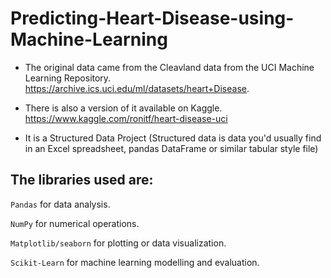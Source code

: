# Predicting-Heart-Disease-using-Machine-Learning
* The original data came from the Cleavland data from the UCI Machine Learning Repository. https://archive.ics.uci.edu/ml/datasets/heart+Disease.

* There is also a version of it available on Kaggle. https://www.kaggle.com/ronitf/heart-disease-uci

* It is a Structured Data Project (Structured data is data you'd usually find in an Excel spreadsheet, pandas DataFrame or similar tabular style file)

## The libraries used are:
`Pandas` for data analysis.

`NumPy` for numerical operations.

`Matplotlib/seaborn` for plotting or data visualization.

`Scikit-Learn` for machine learning modelling and evaluation.

